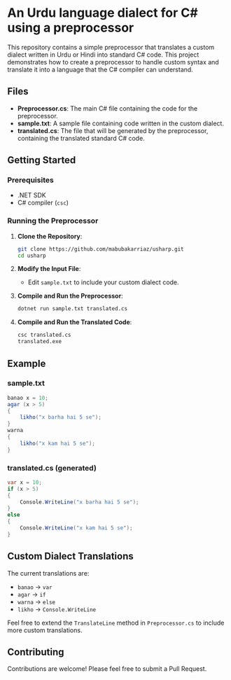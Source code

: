 # An Urdu language dialect for C# using a preprocessor

This repository contains a simple preprocessor that translates a custom dialect written in Urdu or Hindi into standard C# code. This project demonstrates how to create a preprocessor to handle custom syntax and translate it into a language that the C# compiler can understand.

## Files

- **Preprocessor.cs**: The main C# file containing the code for the preprocessor.
- **sample.txt**: A sample file containing code written in the custom dialect.
- **translated.cs**: The file that will be generated by the preprocessor, containing the translated standard C# code.

## Getting Started

### Prerequisites

- .NET SDK
- C# compiler (`csc`)

### Running the Preprocessor

1. **Clone the Repository**:
    ```sh
    git clone https://github.com/mabubakarriaz/usharp.git
    cd usharp
    ```

2. **Modify the Input File**:
    - Edit `sample.txt` to include your custom dialect code.

3. **Compile and Run the Preprocessor**:
    ```sh
    dotnet run sample.txt translated.cs
    ```

4. **Compile and Run the Translated Code**:
    ```sh
    csc translated.cs
    translated.exe
    ```

## Example

### sample.txt

```csharp
banao x = 10;
agar (x > 5)
{
    likho("x barha hai 5 se");
}
warna
{
    likho("x kam hai 5 se");
}
```

### translated.cs (generated)

```csharp
var x = 10;
if (x > 5)
{
    Console.WriteLine("x barha hai 5 se");
}
else
{
    Console.WriteLine("x kam hai 5 se");
}
```

## Custom Dialect Translations

The current translations are:

- `banao` → `var`
- `agar` → `if`
- `warna` → `else`
- `likho` → `Console.WriteLine`

Feel free to extend the `TranslateLine` method in `Preprocessor.cs` to include more custom translations.

## Contributing

Contributions are welcome! Please feel free to submit a Pull Request.